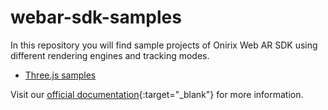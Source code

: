 # webar-sdk-samples

In this repository you will find sample projects of Onirix Web AR SDK using different rendering engines and tracking modes.

* [Three.js samples](./threejs)

Visit our [official documentation](https://docs.onirix.com/onirix-sdk/web-ar){:target="_blank"} for more information.